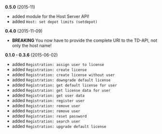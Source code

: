 **0.5.0** (2015-11)

* added module for the Host Server API!
* added `Host: set depot limits (setdepot)`

**0.4.0** (2015-11-09)

* **BREAKING** You now have to provide the complete URI to the TD-API, not only the host name!

**0.1.0 - 0.3.6** (2015-06-02)

* added `Registration: assign user to license`
* added `Registration: create license`
* added `Registration: create license without user`
* added `Registration: downgrade default license`
* added `Registration: get default license for user`
* added `Registration: get license data for user`
* added `Registration: get user data`
* added `Registration: register user`
* added `Registration: remove user`
* added `Registration: remove user`
* added `Registration: reset password`
* added `Registration: search user`
* added `Registration: upgrade default license`
